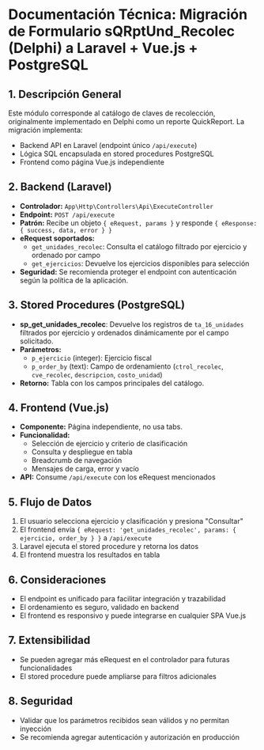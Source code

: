 # Documentación Técnica: Migración de Formulario sQRptUnd_Recolec (Delphi) a Laravel + Vue.js + PostgreSQL

## 1. Descripción General
Este módulo corresponde al catálogo de claves de recolección, originalmente implementado en Delphi como un reporte QuickReport. La migración implementa:
- Backend API en Laravel (endpoint único `/api/execute`)
- Lógica SQL encapsulada en stored procedures PostgreSQL
- Frontend como página Vue.js independiente

## 2. Backend (Laravel)
- **Controlador:** `App\Http\Controllers\Api\ExecuteController`
- **Endpoint:** `POST /api/execute`
- **Patrón:** Recibe un objeto `{ eRequest, params }` y responde `{ eResponse: { success, data, error } }`
- **eRequest soportados:**
  - `get_unidades_recolec`: Consulta el catálogo filtrado por ejercicio y ordenado por campo
  - `get_ejercicios`: Devuelve los ejercicios disponibles para selección
- **Seguridad:** Se recomienda proteger el endpoint con autenticación según la política de la aplicación.

## 3. Stored Procedures (PostgreSQL)
- **sp_get_unidades_recolec**: Devuelve los registros de `ta_16_unidades` filtrados por ejercicio y ordenados dinámicamente por el campo solicitado.
- **Parámetros:**
  - `p_ejercicio` (integer): Ejercicio fiscal
  - `p_order_by` (text): Campo de ordenamiento (`ctrol_recolec`, `cve_recolec`, `descripcion`, `costo_unidad`)
- **Retorno:** Tabla con los campos principales del catálogo.

## 4. Frontend (Vue.js)
- **Componente:** Página independiente, no usa tabs.
- **Funcionalidad:**
  - Selección de ejercicio y criterio de clasificación
  - Consulta y despliegue en tabla
  - Breadcrumb de navegación
  - Mensajes de carga, error y vacío
- **API:** Consume `/api/execute` con los eRequest mencionados

## 5. Flujo de Datos
1. El usuario selecciona ejercicio y clasificación y presiona "Consultar"
2. El frontend envía `{ eRequest: 'get_unidades_recolec', params: { ejercicio, order_by } }` a `/api/execute`
3. Laravel ejecuta el stored procedure y retorna los datos
4. El frontend muestra los resultados en tabla

## 6. Consideraciones
- El endpoint es unificado para facilitar integración y trazabilidad
- El ordenamiento es seguro, validado en backend
- El frontend es responsivo y puede integrarse en cualquier SPA Vue.js

## 7. Extensibilidad
- Se pueden agregar más eRequest en el controlador para futuras funcionalidades
- El stored procedure puede ampliarse para filtros adicionales

## 8. Seguridad
- Validar que los parámetros recibidos sean válidos y no permitan inyección
- Se recomienda agregar autenticación y autorización en producción
